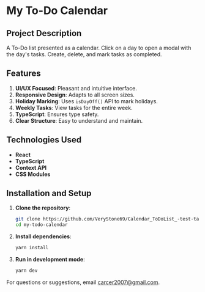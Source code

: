 # My To-Do Calendar

## Project Description

A To-Do list presented as a calendar. Click on a day to open a modal with the day's tasks. Create, delete, and mark tasks as completed.

## Features

1. **UI/UX Focused**: Pleasant and intuitive interface.
2. **Responsive Design**: Adapts to all screen sizes.
3. **Holiday Marking**: Uses `isDayOff()` API to mark holidays.
4. **Weekly Tasks**: View tasks for the entire week.
5. **TypeScript**: Ensures type safety.
6. **Clear Structure**: Easy to understand and maintain.

## Technologies Used

- **React**
- **TypeScript**
- **Context API**
- **CSS Modules**

## Installation and Setup

1. **Clone the repository**:
    ```sh
    git clone https://github.com/VeryStone69/Calendar_ToDoList_-test-task.git
    cd my-todo-calendar
    ```

2. **Install dependencies**:
    ```sh
    yarn install
    ```

3. **Run in development mode**:
    ```sh
    yarn dev
    ```

For questions or suggestions, email [carcer2007@gmail.com](mailto:carcer2007@gmail.com).
